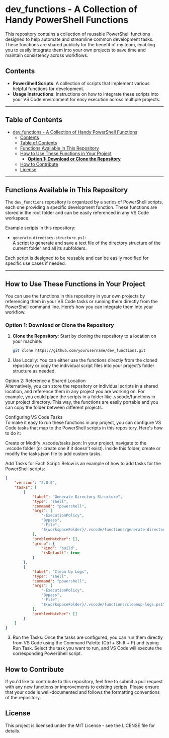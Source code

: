 # dev_functions - A Collection of Handy PowerShell Functions

This repository contains a collection of reusable PowerShell functions designed to help automate and streamline common development tasks. These functions are shared publicly for the benefit of my team, enabling you to easily integrate them into your own projects to save time and maintain consistency across workflows.

## Contents

- **PowerShell Scripts**: A collection of scripts that implement various helpful functions for development.
- **Usage Instructions**: Instructions on how to integrate these scripts into your VS Code environment for easy execution across multiple projects.

---

## Table of Contents

- [dev\_functions - A Collection of Handy PowerShell Functions](#dev_functions---a-collection-of-handy-powershell-functions)
  - [Contents](#contents)
  - [Table of Contents](#table-of-contents)
  - [Functions Available in This Repository](#functions-available-in-this-repository)
  - [How to Use These Functions in Your Project](#how-to-use-these-functions-in-your-project)
    - [**Option 1: Download or Clone the Repository**](#option-1-download-or-clone-the-repository)
  - [How to Contribute](#how-to-contribute)
  - [License](#license)

---

## Functions Available in This Repository

The `dev_functions` repository is organized by a series of PowerShell scripts, each one providing a specific development function. These functions are stored in the root folder and can be easily referenced in any VS Code workspace.

Example scripts in this repository:

- `generate-directory-structure.ps1`: <br> A script to generate and save a text file of the directory structure of the current folder and all its subfolders.



Each script is designed to be reusable and can be easily modified for specific use cases if needed.

---

## How to Use These Functions in Your Project

You can use the functions in this repository in your own projects by referencing them in your VS Code tasks or running them directly from the PowerShell command line. Here’s how you can integrate them into your workflow.

### **Option 1: Download or Clone the Repository**

1. **Clone the Repository**: Start by cloning the repository to a location on your machine:
   ```bash
   git clone https://github.com/yourusername/dev_functions.git

2. Use Locally: You can either use the functions directly from the cloned repository or copy the individual script files into your project’s folder structure as needed.

Option 2: Reference a Shared Location  
Alternatively, you can store the repository or individual scripts in a shared location, and reference them in any project you are working on. For example, you could place the scripts in a folder like .vscode/functions in your project directory. This way, the functions are easily portable and you can copy the folder between different projects.

Configuring VS Code Tasks  
To make it easy to run these functions in any project, you can configure VS Code tasks that map to the PowerShell scripts in this repository. Here's how to do it:

Create or Modify .vscode/tasks.json: In your project, navigate to the .vscode folder (or create one if it doesn't exist). Inside this folder, create or modify the tasks.json file to add custom tasks.

Add Tasks for Each Script: Below is an example of how to add tasks for the PowerShell scripts:

```json
{
    "version": "2.0.0",
    "tasks": [
        {
            "label": "Generate Directory Structure",
            "type": "shell",
            "command": "powershell",
            "args": [
                "-ExecutionPolicy",
                "Bypass",
                "-File",
                "${workspaceFolder}/.vscode/functions/generate-directory-structure.ps1"
            ],
            "problemMatcher": [],
            "group": {
                "kind": "build",
                "isDefault": true
            }
        },
        {
            "label": "Clean Up Logs",
            "type": "shell",
            "command": "powershell",
            "args": [
                "-ExecutionPolicy",
                "Bypass",
                "-File",
                "${workspaceFolder}/.vscode/functions/cleanup-logs.ps1"
            ],
            "problemMatcher": []
        }
    ]
}
```

3. Run the Tasks: 
   Once the tasks are configured, you can run them directly from VS Code using the Command Palette (Ctrl + Shift + P) and typing Run Task. Select the task you want to run, and VS Code will execute the corresponding PowerShell script.

## How to Contribute
If you'd like to contribute to this repository, feel free to submit a pull request with any new functions or improvements to existing scripts. Please ensure that your code is well-documented and follows the formatting conventions of the repository.

## License
This project is licensed under the MIT License - see the LICENSE file for details.